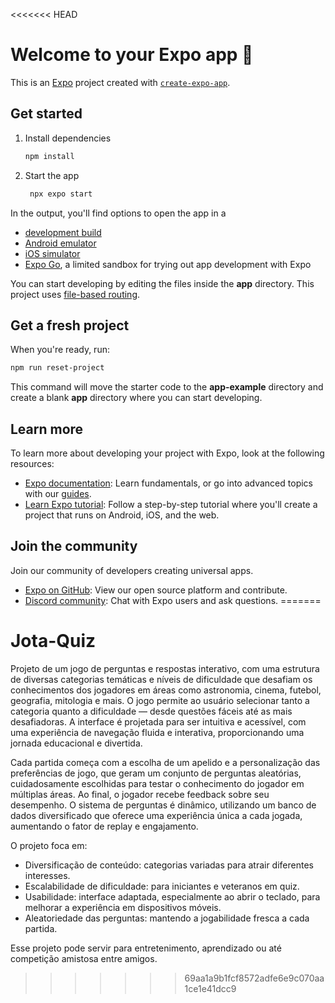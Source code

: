 <<<<<<< HEAD
# Welcome to your Expo app 👋

This is an [Expo](https://expo.dev) project created with [`create-expo-app`](https://www.npmjs.com/package/create-expo-app).

## Get started

1. Install dependencies

   ```bash
   npm install
   ```

2. Start the app

   ```bash
    npx expo start
   ```

In the output, you'll find options to open the app in a

- [development build](https://docs.expo.dev/develop/development-builds/introduction/)
- [Android emulator](https://docs.expo.dev/workflow/android-studio-emulator/)
- [iOS simulator](https://docs.expo.dev/workflow/ios-simulator/)
- [Expo Go](https://expo.dev/go), a limited sandbox for trying out app development with Expo

You can start developing by editing the files inside the **app** directory. This project uses [file-based routing](https://docs.expo.dev/router/introduction).

## Get a fresh project

When you're ready, run:

```bash
npm run reset-project
```

This command will move the starter code to the **app-example** directory and create a blank **app** directory where you can start developing.

## Learn more

To learn more about developing your project with Expo, look at the following resources:

- [Expo documentation](https://docs.expo.dev/): Learn fundamentals, or go into advanced topics with our [guides](https://docs.expo.dev/guides).
- [Learn Expo tutorial](https://docs.expo.dev/tutorial/introduction/): Follow a step-by-step tutorial where you'll create a project that runs on Android, iOS, and the web.

## Join the community

Join our community of developers creating universal apps.

- [Expo on GitHub](https://github.com/expo/expo): View our open source platform and contribute.
- [Discord community](https://chat.expo.dev): Chat with Expo users and ask questions.
=======
# Jota-Quiz
Projeto de um jogo de perguntas e respostas interativo, com uma estrutura de diversas categorias temáticas e níveis de dificuldade que desafiam os conhecimentos dos jogadores em áreas como astronomia, cinema, futebol, geografia, mitologia e mais. O jogo permite ao usuário selecionar tanto a categoria quanto a dificuldade — desde questões fáceis até as mais desafiadoras. A interface é projetada para ser intuitiva e acessível, com uma experiência de navegação fluida e interativa, proporcionando uma jornada educacional e divertida.

Cada partida começa com a escolha de um apelido e a personalização das preferências de jogo, que geram um conjunto de perguntas aleatórias, cuidadosamente escolhidas para testar o conhecimento do jogador em múltiplas áreas. Ao final, o jogador recebe feedback sobre seu desempenho. O sistema de perguntas é dinâmico, utilizando um banco de dados diversificado que oferece uma experiência única a cada jogada, aumentando o fator de replay e engajamento.

O projeto foca em:

- Diversificação de conteúdo: categorias variadas para atrair diferentes interesses.
- Escalabilidade de dificuldade: para iniciantes e veteranos em quiz.
- Usabilidade: interface adaptada, especialmente ao abrir o teclado, para melhorar a experiência em dispositivos móveis.
- Aleatoriedade das perguntas: mantendo a jogabilidade fresca a cada partida.

Esse projeto pode servir para entretenimento, aprendizado ou até competição amistosa entre amigos.
>>>>>>> 69aa1a9b1fcf8572adfe6e9c070aa1ce1e41dcc9
